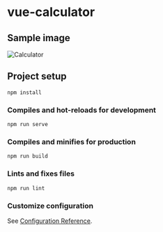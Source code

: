 # vue-calculator

## Sample image

![Calculator](https://user-images.githubusercontent.com/58160728/95571210-ec7cf780-09dc-11eb-8f55-0ddfa05bb6a1.PNG)


## Project setup
```
npm install
```

### Compiles and hot-reloads for development
```
npm run serve
```

### Compiles and minifies for production
```
npm run build
```

### Lints and fixes files
```
npm run lint
```

### Customize configuration
See [Configuration Reference](https://cli.vuejs.org/config/).

